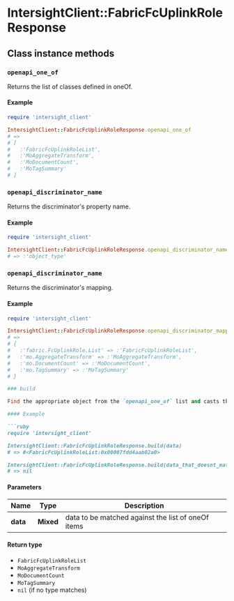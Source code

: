 # IntersightClient::FabricFcUplinkRoleResponse

## Class instance methods

### `openapi_one_of`

Returns the list of classes defined in oneOf.

#### Example

```ruby
require 'intersight_client'

IntersightClient::FabricFcUplinkRoleResponse.openapi_one_of
# =>
# [
#   :'FabricFcUplinkRoleList',
#   :'MoAggregateTransform',
#   :'MoDocumentCount',
#   :'MoTagSummary'
# ]
```

### `openapi_discriminator_name`

Returns the discriminator's property name.

#### Example

```ruby
require 'intersight_client'

IntersightClient::FabricFcUplinkRoleResponse.openapi_discriminator_name
# => :'object_type'
```

### `openapi_discriminator_name`

Returns the discriminator's mapping.

#### Example

```ruby
require 'intersight_client'

IntersightClient::FabricFcUplinkRoleResponse.openapi_discriminator_mapping
# =>
# {
#   :'fabric.FcUplinkRole.List' => :'FabricFcUplinkRoleList',
#   :'mo.AggregateTransform' => :'MoAggregateTransform',
#   :'mo.DocumentCount' => :'MoDocumentCount',
#   :'mo.TagSummary' => :'MoTagSummary'
# }

### build

Find the appropriate object from the `openapi_one_of` list and casts the data into it.

#### Example

```ruby
require 'intersight_client'

IntersightClient::FabricFcUplinkRoleResponse.build(data)
# => #<FabricFcUplinkRoleList:0x00007fdd4aab02a0>

IntersightClient::FabricFcUplinkRoleResponse.build(data_that_doesnt_match)
# => nil
```

#### Parameters

| Name | Type | Description |
| ---- | ---- | ----------- |
| **data** | **Mixed** | data to be matched against the list of oneOf items |

#### Return type

- `FabricFcUplinkRoleList`
- `MoAggregateTransform`
- `MoDocumentCount`
- `MoTagSummary`
- `nil` (if no type matches)

